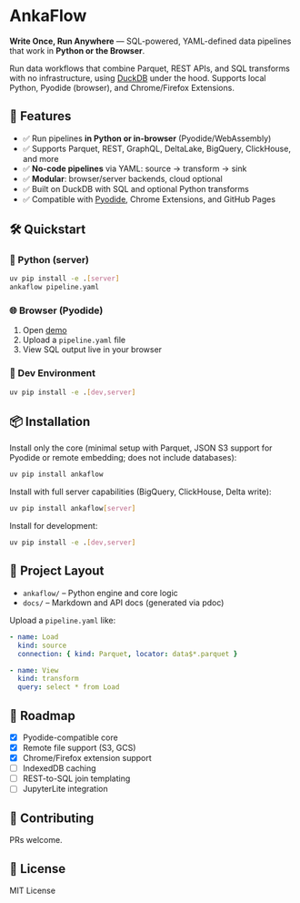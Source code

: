 # AnkaFlow

**Write Once, Run Anywhere** — SQL-powered, YAML-defined data pipelines that work in **Python or the Browser**.

Run data workflows that combine Parquet, REST APIs, and SQL transforms with no infrastructure, using [DuckDB](https://duckdb.org) under the hood. Supports local Python, Pyodide (browser), and Chrome/Firefox Extensions.

## 🚀 Features

- ✅ Run pipelines **in Python or in-browser** (Pyodide/WebAssembly)
- ✅ Supports Parquet, REST, GraphQL, DeltaLake, BigQuery, ClickHouse, and more
- ✅ **No-code pipelines** via YAML: source → transform → sink
- ✅ **Modular**: browser/server backends, cloud optional
- ✅ Built on DuckDB with SQL and optional Python transforms
- ✅ Compatible with [Pyodide](https://pyodide.org), Chrome Extensions, and GitHub Pages

## 🛠 Quickstart

### 🐍 Python (server)

```bash
uv pip install -e .[server]
ankaflow pipeline.yaml
```

### 🌐 Browser (Pyodide)

1. Open [demo](https://your-demo-url/)
2. Upload a `pipeline.yaml` file
3. View SQL output live in your browser

### 🧪 Dev Environment

```bash
uv pip install -e .[dev,server]
```

## 📦 Installation

Install only the core (minimal setup with Parquet, JSON S3 support for Pyodide or remote embedding; does not include databases):

```bash
uv pip install ankaflow
```

Install with full server capabilities (BigQuery, ClickHouse, Delta write):

```bash
uv pip install ankaflow[server]
```

Install for development:

```bash
uv pip install -e .[dev,server]
```

## 📂 Project Layout

- `ankaflow/` – Python engine and core logic
- `docs/` – Markdown and API docs (generated via pdoc)


Upload a `pipeline.yaml` like:

```yaml
- name: Load
  kind: source
  connection: { kind: Parquet, locator: data$*.parquet }

- name: View
  kind: transform
  query: select * from Load
```

## 🧠 Roadmap

- [x] Pyodide-compatible core
- [x] Remote file support (S3, GCS)
- [x] Chrome/Firefox extension support
- [ ] IndexedDB caching
- [ ] REST-to-SQL join templating
- [ ] JupyterLite integration

## 🙌 Contributing

PRs welcome.

## 📄 License

MIT License
